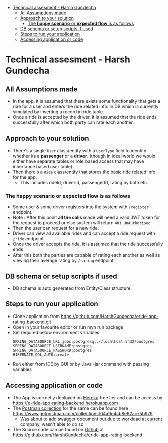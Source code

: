 - [Technical assesment - Harsh Gundecha](#technical-assesment---harsh-gundecha)
  - [All Assumptions made](#all-assumptions-made)
  - [Approach to your solution](#approach-to-your-solution)
    - [The **happy scenario** or **expected flow** is as follows](#the-happy-scenario-or-expected-flow-is-as-follows)
  - [DB schema or setup scripts if used](#db-schema-or-setup-scripts-if-used)
  - [Steps to run your application](#steps-to-run-your-application)
  - [Accessing application or code](#accessing-application-or-code)

# Technical assesment - Harsh Gundecha

## All Assumptions made
- In the app. it is assumed that there exists some functionality that gets a ride for a user and enters the ride related info. in DB which is currently simulated by inserting a record in ride table.
- Once a ride is accepted by the driver, it is assumed that the ride ends successfully after which both party can rate each another.

## Approach to your solution
- There's a single `User` class/entity with a `UserType` field to identify whether its a **passenger** or a **driver**. (though in ideal world we would either have separate tables or role based access that may have inhertance based user table).
- Then there's a `Ride` class/entity that stores the basic ride related info. for the app.
  - This includes rideId, driverId, passengerId, rating by both etc.

### The **happy scenario** or **expected flow** is as follows
- Some user & some driver registers into the system with `/register` endpoint.
- Note : After this point **all the calls** made will need a valid JWT token for the request to proceed or else system will return `401 UnAuthorised`
- Then the user can request for a new ride.
- Driver can view all available rides and can accept a ride request with `/ride` endpoint.
- Once the driver accepts the ride, it is assumed that the ride successfully ends
- After this both the parties are capable of rating each another as well as viewing their average rating by `/rating` endpoint.

## DB schema or setup scripts if used
- DB schema is auto generated from Entity/Class structure.

## Steps to run your application
- Clone application from https://github.com/HarshGundecha/eride-app-rating-backend.git
- Open in your favourite editor or run mvn run package
- Set required below environment variables
  ````properties
  SPRING_DATASOURCE_URL:jdbc:postgresql://localhost:5432/postgres
  SPRING_DATASOURCE_USERNAME:postgres
  SPRING_DATASOURCE_PASSWORD:postgres
  HIBERNATE_DDL_AUTO:create
  ````
- Run either from IDE by GUI or by Java -jar command with passing variables

## Accessing application or code
- The App is currnetly deployed on [Heroku](https://e-ride-app-rating-backend.herokuapp.com) free tier and can be access by https://e-ride-app-rating-backend.herokuapp.com
- The [Postman collection](https://www.getpostman.com/collections/04a9e4ab8e92ac75b979) for the same can be found here https://www.getpostman.com/collections/04a9e4ab8e92ac75b979
  - Was about to add swagger document but due to workload at current company, wasn't able to do so
- The Source code can be found on [Github](https://github.com/HarshGundecha/eride-app-rating-backend) at https://github.com/HarshGundecha/eride-app-rating-backend